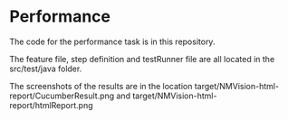 # Performance

The code for the performance task is in this repository.

The feature file, step definition and testRunner file are all located in the src/test/java folder.

The screenshots of the results are in the location target/NMVision-html-report/CucumberResult.png and 
target/NMVision-html-report/htmlReport.png
